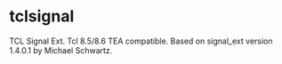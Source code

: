 # tclsignal
TCL Signal Ext. Tcl 8.5/8.6 TEA compatible. Based on signal_ext version 1.4.0.1 by Michael Schwartz.
